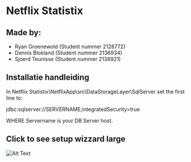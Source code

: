 # Netflix Statistix


## Made by:
  * Ryan Groenewold (Student nummer 2128772)
  * Dennis Blokland (Student nummer 2136934)
  * Sjoerd Teunisse (Student nummer 2138921)



## Installatie handleiding

In Netflix Statistix\NetflixApp\src\DataStorageLayer\SqlServer set the first line to:

jdbc:sqlserver://SERVERNAME;integratedSecurity=true

WHERE Servername is your DB Server host.

## Click to see setup wizzard large

![Alt Text](https://imgur.com/pln7wL0.gif)
